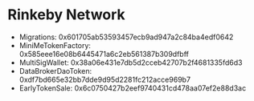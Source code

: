 # Rinkeby Network

  * Migrations: 0x601705ab53593457ecb9ad947a2c84ba4edf0642
  * MiniMeTokenFactory: 0x585eee16e08b6445471a6c2eb561387b309dfbff
  * MultiSigWallet: 0x38a06e431e7db5d2cceb42707b2f4681335fd6d3
  * DataBrokerDaoToken: 0xdf7bd665e32bb7dde9d95d2281fc212acce969b7
  * EarlyTokenSale: 0x6c0750427b2eef9740431cd478aa07ef2e88d3ac
